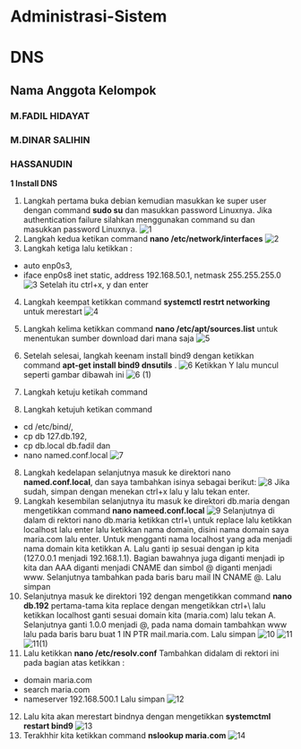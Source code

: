 # Administrasi-Sistem
# **DNS**
## Nama Anggota Kelompok
### M.FADIL HIDAYAT
### M.DINAR SALIHIN
### HASSANUDIN

**1 Install DNS**
1) Langkah pertama buka debian kemudian masukkan ke super user dengan command **sudo su** dan masukkan password Linuxnya. Jika authentication failure silahkan menggunakan command su dan masukkan password Linuxnya. 
![1](https://user-images.githubusercontent.com/112459285/200841408-65c637c1-1180-41d7-836d-8e4a1212d704.png)
2) Langkah kedua ketikan command **nano /etc/network/interfaces**
![2](https://user-images.githubusercontent.com/112459285/200841490-dfbbbbcd-2d63-46a5-ae67-b59c2b8cf22e.png)
3) Langkah ketiga lalu ketikkan :  
- auto enp0s3,  
- iface enp0s8 inet static, 
address 192.168.50.1, 
netmask 255.255.255.0
![3](https://user-images.githubusercontent.com/112459285/200841609-24c13aab-0474-4ec1-8e48-73195f153b44.png) Setelah itu ctrl+x, y dan enter
4) Langkah keempat ketikkan command **systemctl restrt networking** untuk merestart 
![4](https://user-images.githubusercontent.com/112459285/200841719-623bdeda-ca64-4857-bff0-35bb17ea399a.png)
5) Langkah kelima ketikkan command **nano /etc/apt/sources.list** untuk menentukan sumber download dari mana saja
![5](https://user-images.githubusercontent.com/112459285/200841866-a1e73a6c-d649-462e-999d-cb5138afb3c4.png)
6) Setelah selesai, langkah keenam install bind9 dengan ketikkan command **apt-get install bind9 dnsutils** . 
![6](https://user-images.githubusercontent.com/112459285/200841972-091b61fe-edbf-4b58-907c-f53c7bf04ae3.png) 
Ketikkan Y lalu muncul seperti gambar dibawah ini 
![6 (1)](https://user-images.githubusercontent.com/112459285/200842033-f65b72ac-ca17-4260-9d5c-3bd166797c43.png)

7) Langkah ketuju ketikah command 
7) Langkah ketujuh ketikan command 
- cd /etc/bind/, 
- cp db 127.db.192, 
- cp db.local db.fadil dan 
- nano named.conf.local
![7](https://user-images.githubusercontent.com/112459285/200842173-91fe4485-9c4c-4b1f-bc2f-c8268efe0efb.png)
8) Langkah kedelapan selanjutnya masuk ke direktori nano **named.conf.local**, dan saya tambahkan isinya  sebagai berikut:
![8](https://user-images.githubusercontent.com/112459285/200842351-f8d4e440-8e8d-4686-b71d-cb30ffe24df0.png)
Jika sudah, simpan dengan menekan ctrl+x lalu y lalu tekan enter.
9) Langkah kesembilan selanjutnya  itu masuk ke direktori db.maria dengan mengetikkan command **nano nameed.conf.local**
![9](https://user-images.githubusercontent.com/112459285/200842500-6c69e812-8087-4e48-b13f-330751a6f173.png)
Selanjutnya di dalam di rektori nano db.maria ketikkan ctrl+\ untuk replace lalu  ketikkan localhost lalu enter lalu ketikkan nama domain, disini nama domain saya  maria.com lalu enter. Untuk mengganti nama localhost yang ada menjadi nama domain kita ketikkan A. Lalu ganti ip sesuai dengan ip kita (127.0.0.1 menjadi 192.168.1.1). Bagian  bawahnya juga diganti menjadi ip kita dan AAA diganti menjadi CNAME dan  simbol @ diganti menjadi www. Selanjutnya tambahkan pada baris baru mail IN CNAME @. Lalu simpan
10) Selanjutnya masuk ke direktori 192 dengan mengetikkan command **nano db.192** pertama-tama kita replace dengan mengetikkan ctrl+\ lalu ketikkan localhost  ganti sesuai domain kita (maria.com) lalu tekan A. Selanjutnya ganti 1.0.0 menjadi @, pada nama domain tambahkan www lalu pada baris baru buat 1 IN PTR mail.maria.com.
Lalu simpan
![10](https://user-images.githubusercontent.com/112459285/200843303-6f56d3c6-02f2-4444-a466-a655e11dea7e.png)
![11](https://user-images.githubusercontent.com/112459285/200843286-883a9719-fd71-41fa-8436-d3180985a8dd.png)
![11(1)](https://user-images.githubusercontent.com/112459285/200843241-6f344126-c91c-464a-bda0-a367f19fdf1f.png)
11) Lalu ketikkan **nano /etc/resolv.conf** Tambahkan didalam di rektori ini pada bagian atas ketikkan : 
- domain maria.com
- search maria.com
- nameserver 192.168.500.1 Lalu simpan
![12](https://user-images.githubusercontent.com/112459285/200843489-3616a6ce-0481-4544-9adb-3cc50c17106d.png)
12) Lalu kita akan merestart bindnya dengan mengetikkan **systemctml restart bind9**
![13](https://user-images.githubusercontent.com/112459285/200843592-a08e5006-b75b-4067-8ab1-c4e0cda7afb5.png)
14) Terakhhir kita ketikkan command **nslookup maria.com**
![14](https://user-images.githubusercontent.com/112459285/200843611-1da9af32-9470-4ae7-9ac2-c5bf84ddfbf7.png)
